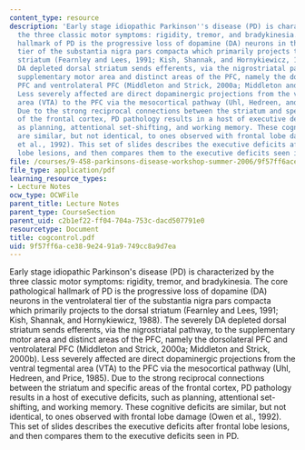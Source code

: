 ```yaml
---
content_type: resource
description: 'Early stage idiopathic Parkinson''s disease (PD) is characterized by
  the three classic motor symptoms: rigidity, tremor, and bradykinesia. The core pathological
  hallmark of PD is the progressive loss of dopamine (DA) neurons in the ventrolateral
  tier of the substantia nigra pars compacta which primarily projects to the dorsal
  striatum (Fearnley and Lees, 1991; Kish, Shannak, and Hornykiewicz, 1988). The severely
  DA depleted dorsal striatum sends efferents, via the nigrostriatal pathway, to the
  supplementary motor area and distinct areas of the PFC, namely the dorsolateral
  PFC and ventrolateral PFC (Middleton and Strick, 2000a; Middleton and Strick, 2000b).
  Less severely affected are direct dopaminergic projections from the ventral tegmental
  area (VTA) to the PFC via the mesocortical pathway (Uhl, Hedreen, and Price, 1985).
  Due to the strong reciprocal connections between the striatum and specific areas
  of the frontal cortex, PD pathology results in a host of executive deficits, such
  as planning, attentional set-shifting, and working memory. These cognitive deficits
  are similar, but not identical, to ones observed with frontal lobe damage (Owen
  et al., 1992). This set of slides describes the executive deficits after frontal
  lobe lesions, and then compares them to the executive deficits seen in PD.'
file: /courses/9-458-parkinsons-disease-workshop-summer-2006/9f57ff6ace389e2491a9749cc8a9d7ea_cogcontrol.pdf
file_type: application/pdf
learning_resource_types:
- Lecture Notes
ocw_type: OCWFile
parent_title: Lecture Notes
parent_type: CourseSection
parent_uid: c2b1ef22-ff04-704a-753c-dacd507791e0
resourcetype: Document
title: cogcontrol.pdf
uid: 9f57ff6a-ce38-9e24-91a9-749cc8a9d7ea
---
```

Early stage idiopathic Parkinson's disease (PD) is characterized by the three classic motor symptoms: rigidity, tremor, and bradykinesia. The core pathological hallmark of PD is the progressive loss of dopamine (DA) neurons in the ventrolateral tier of the substantia nigra pars compacta which primarily projects to the dorsal striatum (Fearnley and Lees, 1991; Kish, Shannak, and Hornykiewicz, 1988). The severely DA depleted dorsal striatum sends efferents, via the nigrostriatal pathway, to the supplementary motor area and distinct areas of the PFC, namely the dorsolateral PFC and ventrolateral PFC (Middleton and Strick, 2000a; Middleton and Strick, 2000b). Less severely affected are direct dopaminergic projections from the ventral tegmental area (VTA) to the PFC via the mesocortical pathway (Uhl, Hedreen, and Price, 1985). Due to the strong reciprocal connections between the striatum and specific areas of the frontal cortex, PD pathology results in a host of executive deficits, such as planning, attentional set-shifting, and working memory. These cognitive deficits are similar, but not identical, to ones observed with frontal lobe damage (Owen et al., 1992). This set of slides describes the executive deficits after frontal lobe lesions, and then compares them to the executive deficits seen in PD.

